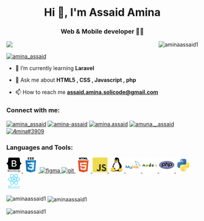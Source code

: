 # <h1 align="center">Hi 👋, I'm Assaid Amina</h1>
<h3 align="center">Web & Mobile developer 👩‍💻</h3>
<img align="left" width="400" src="https://i.pinimg.com/originals/e7/26/c7/e726c74ac081eed50feee1433d12c998.gif">

<p align="left"> <img src="https://komarev.com/ghpvc/?username=aminaassaid1&label=Profile%20views&color=0e75b6&style=flat" alt="aminaassaid1" /> </p>

<p align="left"> <a href="https://twitter.com/amina_assaid" target="blank"><img src="https://img.shields.io/twitter/follow/amina_assaid?logo=twitter&style=for-the-badge" alt="amina_assaid" /></a> </p>

- 🌱 I’m currently learning **Laravel**

- 💬 Ask me about **HTML5 , CSS , Javascript , php**

- 📫 How to reach me **assaid.amina.solicode@gmail.com**

<h3 align="left">Connect with me:</h3>
<p align="left">
<a href="https://twitter.com/amina_assaid" target="blank"><img align="center" src="https://raw.githubusercontent.com/rahuldkjain/github-profile-readme-generator/master/src/images/icons/Social/twitter.svg" alt="amina_assaid" height="30" width="40" /></a>
<a href="https://linkedin.com/in/amina-assaid-943989252" target="blank"><img align="center" src="https://raw.githubusercontent.com/rahuldkjain/github-profile-readme-generator/master/src/images/icons/Social/linked-in-alt.svg" alt="amina-assaid" height="30" width="40" /></a>
<a href="https://fb.com/amina.assaid.94" target="blank"><img align="center" src="https://raw.githubusercontent.com/rahuldkjain/github-profile-readme-generator/master/src/images/icons/Social/facebook.svg" alt="amina.assaid" height="30" width="40" /></a>
<a href="https://instagram.com/amuna._.assaid" target="blank"><img align="center" src="https://raw.githubusercontent.com/rahuldkjain/github-profile-readme-generator/master/src/images/icons/Social/instagram.svg" alt="amuna._.assaid" height="30" width="40" /></a>
<a href="https://discord.gg/𝐴𝑚𝑖𝑛𝑎#3909" target="blank"><img align="center" src="https://raw.githubusercontent.com/rahuldkjain/github-profile-readme-generator/master/src/images/icons/Social/discord.svg" alt="𝐴𝑚𝑖𝑛𝑎#3909" height="30" width="40" /></a>
</p>

<h3 align="left">Languages and Tools:</h3>
<p align="left"> <a href="https://getbootstrap.com" target="_blank" rel="noreferrer"> <img src="https://raw.githubusercontent.com/devicons/devicon/master/icons/bootstrap/bootstrap-plain-wordmark.svg" alt="bootstrap" width="40" height="40"/> </a> <a href="https://www.w3schools.com/css/" target="_blank" rel="noreferrer"> <img src="https://raw.githubusercontent.com/devicons/devicon/master/icons/css3/css3-original-wordmark.svg" alt="css3" width="40" height="40"/> </a> <a href="https://www.figma.com/" target="_blank" rel="noreferrer"> <img src="https://www.vectorlogo.zone/logos/figma/figma-icon.svg" alt="figma" width="40" height="40"/> </a> <a href="https://git-scm.com/" target="_blank" rel="noreferrer"> <img src="https://www.vectorlogo.zone/logos/git-scm/git-scm-icon.svg" alt="git" width="40" height="40"/> </a> <a href="https://www.w3.org/html/" target="_blank" rel="noreferrer"> <img src="https://raw.githubusercontent.com/devicons/devicon/master/icons/html5/html5-original-wordmark.svg" alt="html5" width="40" height="40"/> </a> <a href="https://developer.mozilla.org/en-US/docs/Web/JavaScript" target="_blank" rel="noreferrer"> <img src="https://raw.githubusercontent.com/devicons/devicon/master/icons/javascript/javascript-original.svg" alt="javascript" width="40" height="40"/> </a> <a href="https://www.linux.org/" target="_blank" rel="noreferrer"> <img src="https://raw.githubusercontent.com/devicons/devicon/master/icons/linux/linux-original.svg" alt="linux" width="40" height="40"/> </a> <a href="https://www.mysql.com/" target="_blank" rel="noreferrer"> <img src="https://raw.githubusercontent.com/devicons/devicon/master/icons/mysql/mysql-original-wordmark.svg" alt="mysql" width="40" height="40"/> </a> <a href="https://nodejs.org" target="_blank" rel="noreferrer"> <img src="https://raw.githubusercontent.com/devicons/devicon/master/icons/nodejs/nodejs-original-wordmark.svg" alt="nodejs" width="40" height="40"/> </a> <a href="https://www.php.net" target="_blank" rel="noreferrer"> <img src="https://raw.githubusercontent.com/devicons/devicon/master/icons/php/php-original.svg" alt="php" width="40" height="40"/> </a> <a href="https://www.python.org" target="_blank" rel="noreferrer"> <img src="https://raw.githubusercontent.com/devicons/devicon/master/icons/python/python-original.svg" alt="python" width="40" height="40"/> </a> <a href="https://reactjs.org/" target="_blank" rel="noreferrer"> <img src="https://raw.githubusercontent.com/devicons/devicon/master/icons/react/react-original-wordmark.svg" alt="react" width="40" height="40"/> </a> </p>

<p><img align="left" src="https://github-readme-stats.vercel.app/api/top-langs?username=aminaassaid1&show_icons=true&locale=en&layout=compact" alt="aminaassaid1" /></p>

<p>&nbsp;<img align="center" src="https://github-readme-stats.vercel.app/api?username=aminaassaid1&show_icons=true&locale=en" alt="aminaassaid1" /></p>

<p><img align="center" src="https://github-readme-streak-stats.herokuapp.com/?user=aminaassaid1&" alt="aminaassaid1" /></p>
